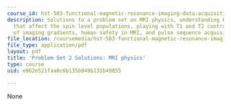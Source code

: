 ```yaml
---
course_id: hst-583-functional-magnetic-resonance-imaging-data-acquisition-and-analysis-fall-2008
description: Solutions to a problem set on MRI physics, understanding K-space, factors
  that affect the spin level populations, playing with T1 and T2 contrast, calculation
  of imaging gradients, human safety in MRI, and pulse sequence acquisition parameters.
file_location: /coursemedia/hst-583-functional-magnetic-resonance-imaging-data-acquisition-and-analysis-fall-2008/e862e521faa0c6b135b949b131b49855_ps2_soln.pdf
file_type: application/pdf
layout: pdf
title: 'Problem Set 2 Solutions: MRI physics'
type: course
uid: e862e521faa0c6b135b949b131b49855

---
```

None